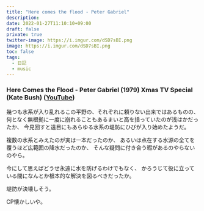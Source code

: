 ```yaml
---
title: "Here comes the flood - Peter Gabriel"
description: 
date: 2022-01-27T11:10:10+09:00
draft: false
private: true
twitter-image: https://i.imgur.com/dSD7sBI.png
image: https://i.imgur.com/dSD7sBI.png
toc: false
tags:
  - 日記
  - music
---
```


### Here Comes the Flood - Peter Gabriel (1979) Xmas TV Special (Kate Bush) ([YouTube](https://www.youtube.com/watch?v=ohOEu9R-v0c))

幾つも水系が入り乱れるこの平野の、それぞれに頼りない出来ではあるものの、
何となく無根拠に一度に崩れることもあるまいと高を括っていたのが浅はかだったか、
今見回すと遠目にもあらゆる水系の堤防にひびが入り始めたようだ。

複数の水系とみえたのが実は一本だったのか、
あるいは点在する水源の全てを覆うほど広範囲の降水だったのか、
そんな疑問に付き合う暇があるのやらないのやら。

今にして思えばどうせ永遠に水を防げるわけでもなく、
かろうじて役に立っている間になんとか根本的な解決を図るべきだったか。

堤防が決壊しそう。

CP懐かしいや。
